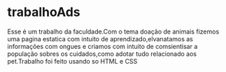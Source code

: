 # trabalhoAds
 Esse é um trabalho da faculdade.Com o tema doação de animais fizemos uma pagina estatica com intuito de aprendizado,elvanatamos as informações com ongues e criamos com intuito de comsientisar a população sobres os cuidados,como adotar  tudo relacionado aos pet.Trabalho foi feito usando so HTML e CSS
